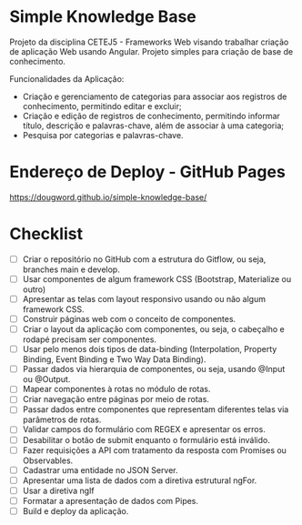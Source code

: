 # Simple Knowledge Base
Projeto da disciplina CETEJ5 - Frameworks Web visando trabalhar criação de aplicação Web usando Angular. Projeto simples para criação de base de conhecimento.

Funcionalidades da Aplicação:
- Criação e gerenciamento de categorias para associar aos registros de conhecimento, permitindo editar e excluir;
- Criação e edição de registros de conhecimento, permitindo informar título, descrição e palavras-chave, além de associar à uma categoria;
- Pesquisa por categorias e palavras-chave.

# Endereço de Deploy - GitHub Pages
https://dougword.github.io/simple-knowledge-base/

# Checklist
- [ ] Criar o repositório no GitHub com a estrutura do Gitflow, ou seja, branches main e develop.
- [ ] Usar componentes de algum framework CSS (Bootstrap, Materialize ou outro)
- [ ] Apresentar as telas com layout responsivo usando ou não algum framework CSS.
- [ ] Construir páginas web com o conceito de componentes.
- [ ] Criar o layout da aplicação com componentes, ou seja, o cabeçalho e rodapé precisam ser componentes.
- [ ] Usar pelo menos dois tipos de data-binding (Interpolation, Property Binding, Event Binding e Two Way Data Binding).
- [ ] Passar dados via hierarquia de componentes, ou seja, usando @Input ou @Output.
- [ ] Mapear componentes à rotas no módulo de rotas.
- [ ] Criar navegação entre páginas por meio de rotas.
- [ ] Passar dados entre componentes que representam diferentes telas via parâmetros de rotas.
- [ ] Validar campos do formulário com REGEX e apresentar os erros.
- [ ] Desabilitar o botão de submit enquanto o formulário está inválido.
- [ ] Fazer requisições a API com tratamento da resposta com Promises ou Observables.
- [ ] Cadastrar uma entidade no JSON Server.
- [ ] Apresentar uma lista de dados com a diretiva estrutural ngFor.
- [ ] Usar a diretiva ngIf
- [ ] Formatar a apresentação de dados com Pipes.
- [ ] Build e deploy da aplicação.
